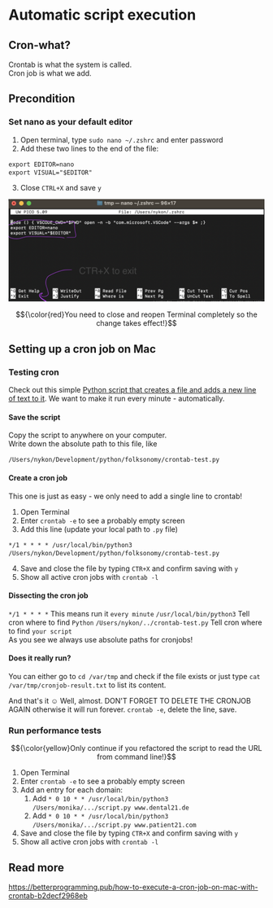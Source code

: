 # Automatic script execution

## Cron-what?

Crontab is what the system is called.  
Cron job is what we add.

## Precondition

### Set nano as your default editor

1. Open terminal, type `sudo nano ~/.zshrc` and enter password
2. Add these two lines to the end of the file:
```
export EDITOR=nano
export VISUAL="$EDITOR"
```
3. Close `CTRL+X` and save `y`

![Alt text](./image/make-nano-default.png "what zshrc looks like")

$${\color{red}You need to close and reopen Terminal completely so the change takes effect!}$$

## Setting up a cron job on Mac

### Testing cron

Check out this simple [Python script that creates a file and adds a new line of text to it](./crontab-test.py).
We want to make it run every minute - automatically.


#### Save the script
Copy the script to anywhere on your computer.  
Write down the absolute path to this file, like  
```
/Users/nykon/Development/python/folksonomy/crontab-test.py
```

#### Create a cron job
This one is just as easy - we only need to add a single line to crontab!

1. Open Terminal
2. Enter `crontab -e` to see a probably empty screen
3. Add this line (update your local path to `.py` file)
```
*/1 * * * * /usr/local/bin/python3 /Users/nykon/Development/python/folksonomy/crontab-test.py
```
4. Save and close the file by typing `CTR+X` and confirm saving with `y`
5. Show all active cron jobs with `crontab -l`

#### Dissecting the cron job
`*/1 * * * *` This means run it `every minute`
`/usr/local/bin/python3` Tell cron where to find `Python`
`/Users/nykon/../crontab-test.py` Tell cron where to find `your script`  
As you see we always use absolute paths for cronjobs!

#### Does it really run?

You can either go to `cd /var/tmp` and check if the file exists or 
just type `cat /var/tmp/cronjob-result.txt` to list its content.
 
And that's it ☺️ Well, almost. DON'T FORGET TO DELETE THE CRONJOB AGAIN otherwise it will run forever. 
`crontab -e`, delete the line, save.

### Run performance tests

$${\color{yellow}Only continue if you refactored the script to read the URL from command line!}$$

1. Open Terminal
2. Enter `crontab -e` to see a probably empty screen
3. Add an entry for each domain:
   1. Add `* 0 10 * * /usr/local/bin/python3 /Users/monika/.../script.py www.dental21.de`
   2. Add `* 0 10 * * /usr/local/bin/python3 /Users/monika/.../script.py www.patient21.com`
4. Save and close the file by typing `CTR+X` and confirm saving with `y`
5. Show all active cron jobs with `crontab -l`

## Read more
https://betterprogramming.pub/how-to-execute-a-cron-job-on-mac-with-crontab-b2decf2968eb